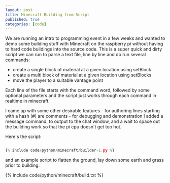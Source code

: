 ```yaml
---
layout: post
title: Minecraft Building from Script
published: true
categories: [code]
---
```


We are running an intro to programming event in a few weeks and wanted to demo some building stuff with Minecraft on the raspberry pi
without having to hard code buildings into the source code. This is a super quick and dirty script we can run to parse a text file,
line by line and do run several commands:

- create a single block of material at a given location using setBlock
- create a multi block of material at a given location using setBlocks
- move the player to a suitable vantage point

Each line of the file starts with the command word, followed by some optional parameters and the script just works through each
command in realtime in minecraft.

I came up with some other desirable features - for authoring lines starting with a hash (#) are comments - for debugging and demonstration
I added a message command, to output to the chat window, and a wait to space out the building work so that the pi cpu doesn't
get too hot.

Here's the script:

```python

{% include code/python/minecraft/builder-1.py %}

```

and an example script to flatten the ground, lay down some earth and grass prior to building:

{% include code/python/minecraft/build.txt %}
